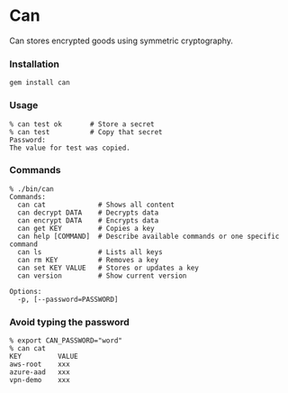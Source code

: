 # Can

Can stores encrypted goods using symmetric cryptography.


### Installation

    gem install can


### Usage

    % can test ok       # Store a secret
    % can test          # Copy that secret
    Password:
    The value for test was copied.


### Commands

    % ./bin/can
    Commands:
      can cat             # Shows all content
      can decrypt DATA    # Decrypts data
      can encrypt DATA    # Encrypts data
      can get KEY         # Copies a key
      can help [COMMAND]  # Describe available commands or one specific command
      can ls              # Lists all keys
      can rm KEY          # Removes a key
      can set KEY VALUE   # Stores or updates a key
      can version         # Show current version

    Options:
      -p, [--password=PASSWORD]


### Avoid typing the password

    % export CAN_PASSWORD="word"
    % can cat
    KEY         VALUE
    aws-root    xxx
    azure-aad   xxx
    vpn-demo    xxx
